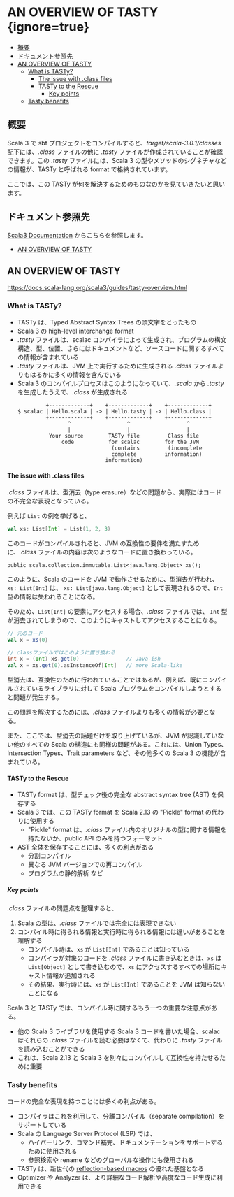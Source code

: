 # AN OVERVIEW OF TASTY {ignore=true}

<!-- @import "[TOC]" {cmd="toc" depthFrom=1 depthTo=6 orderedList=false} -->

<!-- code_chunk_output -->

- [概要](#概要)
- [ドキュメント参照先](#ドキュメント参照先)
- [AN OVERVIEW OF TASTY](#an-overview-of-tasty-1)
  - [What is TASTy?](#what-is-tasty)
    - [The issue with .class files](#the-issue-with-class-files)
    - [TASTy to the Rescue](#tasty-to-the-rescue)
      - [Key points](#key-points)
  - [Tasty benefits](#tasty-benefits)

<!-- /code_chunk_output -->

## 概要

Scala 3 で sbt プロジェクトをコンパイルすると、_target/scala-3.0.1/classes_ 配下には、_.class_ ファイルの他に _.tasty_ ファイルが作成されていることが確認できます。この _.tasty_ ファイルには、Scala 3 の型やメソッドのシグネチャなどの情報が、TASTy と呼ばれる format で格納されています。

ここでは、この TASTy が何を解決するためのものなのかを見ていきたいと思います。

## ドキュメント参照先

[Scala3 Documentation](https://docs.scala-lang.org/scala3) からこちらを参照します。

- [AN OVERVIEW OF TASTY](https://docs.scala-lang.org/scala3/guides/tasty-overview.html)


## AN OVERVIEW OF TASTY

https://docs.scala-lang.org/scala3/guides/tasty-overview.html

### What is TASTy?

- TASTy は、Typed Abstract Syntax Trees の頭文字をとったもの
- Scala 3 の high-level interchange format
- _.tasty_ ファイルは、scalac コンパイラによって生成され、プログラムの構文構造、型、位置、さらにはドキュメントなど、ソースコードに関するすべての情報が含まれている
- _.tasty_ ファイルは、JVM 上で実行するために生成される _.class_ ファイルよりもはるかに多くの情報を含んでいる
- Scala 3 のコンパイルプロセスはこのようになっていて、_.scala_ から _.tasty_ を生成したうえで、_.class_ が生成される
  ```
           +-------------+    +-------------+    +-------------+
  $ scalac | Hello.scala | -> | Hello.tasty | -> | Hello.class |
           +-------------+    +-------------+    +-------------+
                  ^                  ^                  ^
                  |                  |                  |
            Your source        TASTy file         Class file
                code           for scalac        for the JVM
                                (contains         (incomplete
                                complete         information)
                              information)
  ```

#### The issue with .class files

_.class_ ファイルは、型消去（type erasure）などの問題から、実際にはコードの不完全な表現となっている。

例えば `List` の例を挙げると、

```scala
val xs: List[Int] = List(1, 2, 3)
```

このコードがコンパイルされると、JVM の互換性の要件を満たすために、_.class_ ファイルの内容は次のようなコードに置き換わっている。

```
public scala.collection.immutable.List<java.lang.Object> xs();
```

このように、Scala のコードを JVM で動作させるために、型消去が行われ、`xs: List[Int]` は、 `xs: List[java.lang.Object]` として表現されるので、`Int` 型の情報は失われることになる。

そのため、`List[Int]` の要素にアクセスする場合、_.class_ ファイルでは、 `Int` 型が消去されてしまうので、このようにキャストしてアクセスすることになる。

```scala
// 元のコード
val x = xs(0)

// classファイルではこのように置き換わる
int x = (Int) xs.get(0)               // Java-ish
val x = xs.get(0).asInstanceOf[Int]   // more Scala-like
```

型消去は、互換性のために行われていることではあるが、例えば、既にコンパイルされているライブラリに対して Scala プログラムをコンパイルしようとすると問題が発生する。

この問題を解決するためには、_.class_ ファイルよりも多くの情報が必要となる。

また、ここでは、型消去の話題だけを取り上げているが、JVM が認識していない他のすべての Scala の構造にも同様の問題がある。これには、Union Types、Intersection Types、Trait parameters など、その他多くの Scala 3 の機能が含まれている。

#### TASTy to the Rescue

- TASTy format は、型チェック後の完全な abstract syntax tree (AST) を保存する
- Scala 3 では、この TASTy format を Scala 2.13 の "Pickle" format の代わりに使用する
  - "Pickle" format は、_.class_ ファイル内のオリジナルの型に関する情報を持たないか、public API のみを持つフォーマット
- AST 全体を保存することには、多くの利点がある
  - 分割コンパイル
  - 異なる JVM バージョンでの再コンパイル
  - プログラムの静的解析 など

##### Key points

_.class_ ファイルの問題点を整理すると、

1. Scala の型は、_.class_ ファイルでは完全には表現できない
2. コンパイル時に得られる情報と実行時に得られる情報には違いがあることを理解する
    - コンパイル時は、`xs` が `List[Int]` であることは知っている
    - コンパイラが対象のコードを _.class_ ファイルに書き込むときは、`xs` は `List[Object]` として書き込むので、`xs` にアクセスするすべての場所にキャスト情報が追加される
    - その結果、実行時には、`xs` が `List[Int]` であることを JVM は知らないことになる

Scala 3 と TASTy では、コンパイル時に関するもう一つの重要な注意点がある。

- 他の Scala 3 ライブラリを使用する Scala 3 コードを書いた場合、scalac はそれらの _.class_ ファイルを読む必要はなくて、代わりに _.tasty_ ファイルを読み込むことができる
- これは、Scala 2.13 と Scala 3 を別々にコンパイルして互換性を持たせるために重要

### Tasty benefits

コードの完全な表現を持つことには多くの利点がある。

- コンパイラはこれを利用して、分離コンパイル（separate compilation）をサポートしている
- Scala の Language Server Protocol (LSP) では、
  - ハイパーリンク、コマンド補完、ドキュメンテーションをサポートするために使用される
  - 参照検索や rename などのグローバルな操作にも使用される
- TASTy は、新世代の [reflection-based macros](https://dotty.epfl.ch/docs/reference/metaprogramming/macros.html) の優れた基盤となる
- Optimizer や Analyzer は、より詳細なコード解析や高度なコード生成に利用できる
